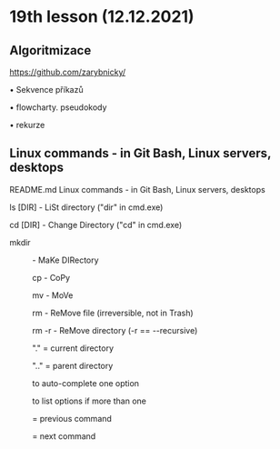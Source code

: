 # 19th lesson (12.12.2021)

## Algoritmizace
https://github.com/zarybnicky/

• Sekvence příkazů </p>
• flowcharty. pseudokody </p>
• rekurze </p>

## Linux commands - in Git Bash, Linux servers, desktops
README.md
Linux commands - in Git Bash, Linux servers, desktops </p>
ls [DIR] - LiSt directory ("dir" in cmd.exe) </p>
cd [DIR] - Change Directory ("cd" in cmd.exe) </p>
mkdir <DIR> - MaKe DIRectory </p>
cp <PATH> <PATH> - CoPy </p>
mv <PATH> - MoVe </p>
rm <PATH> - ReMove file (irreversible, not in Trash) </p>
rm -r <PATH> - ReMove directory (-r == --recursive) </p>
"." = current directory </p>
".." = parent directory </p>
<TAB> to auto-complete one option </p>
<TAB><TAB> to list options if more than one </p>
<UP> = previous command </p>
<DOWN> = next command </p>
